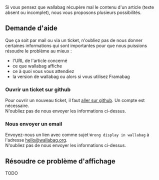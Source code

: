 Si vous pensez que wallabag récupère mal le contenu d'un article (texte absent ou incomplet), nous vous proposons plusieurs possibilités. 

## Demande d'aide
Que ça soit par mail ou via un ticket, n'oubliez pas de nous donner certaines informations qui sont importantes pour que nous puissions résoudre le problème au mieux : 
* l'URL de l'article concerné
* ce que wallabag affiche
* ce à quoi vous vous attendiez
* la version de wallabag ou alors si vous utilisez Framabag

### Ouvrir un ticket sur github
Pour ouvrir un nouveau ticket, il faut [aller sur github](https://github.com/wallabag/wallabag/issues/new). Un compte est nécessaire.    
N'oubliez pas de nous envoyer les informations ci-dessus.

### Nous envoyer un email
Envoyez-nous un lien avec comme sujet `Wrong display in wallabag` à l'adresse [hello@wallabag.org](mailto:hello@wallabag.org).  
N'oubliez pas de nous envoyer les informations ci-dessus. 

## Résoudre ce problème d'affichage
TODO